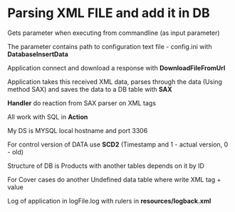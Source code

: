 <h1>Parsing XML FILE and add it in DB</h1>
<p>Gets parameter when executing from commandline
(as input parameter)</p>
<p>
The parameter contains path to configuration 
text file - config.ini with <b>DatabaseInsertData</b></p>
<p>Application connect and download a 
response with <b>DownloadFileFromUrl</b></p>
<p>
Application takes this received XML data, 
parses through the data (Using method SAX) and saves the data
to a DB table with <b>SAX</b></p>
<p><b>Handler</b> do reaction from SAX parser on XML tags</p>
<p>All work with SQL in <b>Action</b></p>
<p>My DS is MYSQL local hostname and port 3306</p>
<p>For control version of DATA use <b>SCD2</b>
(Timestamp and 1 - actual version, 0 - old)</p>
<p>Structure of DB is Products with another tables 
depends on it by ID</p>
<p>For Cover cases do another Undefined data table
where write XML tag + value</p>
<p>Log of application in logFile.log with rulers
in <b>resources/logback.xml</b></p>
